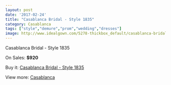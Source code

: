 ```yaml
---
layout: post
date: '2017-02-24'
title: "Casablanca Bridal - Style 1835"
category: Casablanca
tags: ["style","demure","prom","wedding","dresses"]
image: http://www.idealgown.com/5278-thickbox_default/casablanca-bridal-style-1835.jpg
---
```

Casablanca Bridal - Style 1835

On Sales: **$920**
<a href="https://www.idealgown.com/en/casablanca/2343-casablanca-bridal-style-1835.html"><amp-img layout="responsive" width="600" height="600" src="//www.idealgown.com/5278-thickbox_default/casablanca-bridal-style-1835.jpg" alt="Casablanca Bridal - Style 1835 0" /></a>
<a href="https://www.idealgown.com/en/casablanca/2343-casablanca-bridal-style-1835.html"><amp-img layout="responsive" width="600" height="600" src="//www.idealgown.com/5280-thickbox_default/casablanca-bridal-style-1835.jpg" alt="Casablanca Bridal - Style 1835 1" /></a>
<a href="https://www.idealgown.com/en/casablanca/2343-casablanca-bridal-style-1835.html"><amp-img layout="responsive" width="600" height="600" src="//www.idealgown.com/5279-thickbox_default/casablanca-bridal-style-1835.jpg" alt="Casablanca Bridal - Style 1835 2" /></a>

Buy it: [Casablanca Bridal - Style 1835](https://www.idealgown.com/en/casablanca/2343-casablanca-bridal-style-1835.html "Casablanca Bridal - Style 1835")

View more: [Casablanca](https://www.idealgown.com/en/31-casablanca "Casablanca")